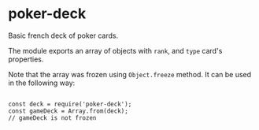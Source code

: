 # poker-deck
Basic french deck of poker cards.

The module exports an array of objects with `rank`, and `type` card's properties.

Note that the array was frozen using `Object.freeze` method. It can be used in the following way:

```

const deck = require('poker-deck');
const gameDeck = Array.from(deck);
// gameDeck is not frozen

```
